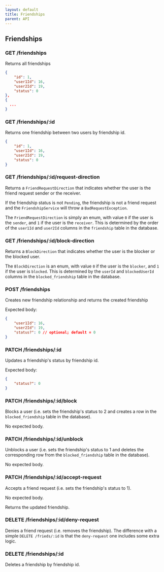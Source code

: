 ```yaml
---
layout: default
title: Friendships
parent: API 
---
```


## Friendships

### GET /friendships

Returns all friendships

```json
{
	"id": 1,
	"user1Id": 16,
	"user2Id": 19,
	"status": 0
},
{
  ...
}
```

### GET /friendships/:id

Returns one friendship between two users by friendship id.

```json
{
	"id": 1,
	"user1Id": 16,
	"user2Id": 19,
	"status": 0
}
```

### GET /friendships/:id/request-direction

Returns a `FriendRequestDirection` that indicates whether the user is the friend request sender or the receiver.

If the friendship status is not `Pending`, the friendship is not a friend request and the `FriendshipService`
will throw a `BadRequestException`.

The `FriendRequestDirection` is simply an enum, with value `0` if the user is the `sender`, and `1` if the user
is the `receiver`. This is determined by the order of the `user1Id` and `user2Id` columns in the `friendship` table in the database.

### GET /friendships/:id/block-direction
Returns a `BlockDirection` that indicates whether the user is the blocker or the blocked user.

The `BlockDirection` is an enum, with value `0` if the user is the `blocker`, and `1` if the user
is `blocked`. This is determined by the `userId` and `blockedUserId` columns in the `blocked_friendship` table in the database.

### POST /friendships

Creates new friendship relationship and returns the created friendship

Expected body:
```json
{
	"user1Id": 16,
	"user2Id": 19,
	"status?": 0 // optional; default = 0
}
```

### PATCH /friendships/:id

Updates a friendship's status by friendship id.


Expected body:
```json
{
	"status?": 0
}
```

### PATCH /friendships/:id/block

Blocks a user (i.e. sets the friendship's status to 2 and creates a row in the `blocked_friendship` table
in the database).

No expected body.

### PATCH /friendships/:id/unblock

Unblocks a user (i.e. sets the friendship's status to 1 and deletes the corresponding row from
the `blocked_friendship` table in the database).

No expected body.

### PATCH /friendships/:id/accept-request

Accepts a friend request (i.e. sets the friendship's status to 1).

No expected body.

Returns the updated friendship.

### DELETE /friendships/:id/deny-request

Denies a friend request (i.e. removes the friendship). The difference with a simple `DELETE /frieds/:id`
is that the `deny-request` one includes some extra logic.

### DELETE /friendships/:id

Deletes a friendship by friendship id.
